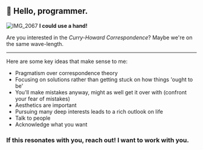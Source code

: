 ## 👋 Hello, programmer.  

![IMG_2067](https://github.com/user-attachments/assets/b0a1d45d-7900-4e73-9ad9-b1d348e0c95d) 
__I could use a hand!__

Are you interested in the _Curry-Howard Correspondence_? Maybe we're on the same wave-length.

---

Here are some key ideas that make sense to me:
- Pragmatism over correspondence theory
- Focusing on solutions rather than getting stuck on how things 'ought to be'
- You'll make mistakes anyway, might as well get it over with (confront your fear of mistakes)
- Aesthetics are important
- Pursuing many deep interests leads to a rich outlook on life
- Talk to people
- Acknowledge what you want


### If this resonates with you, reach out! I want to work with you.
